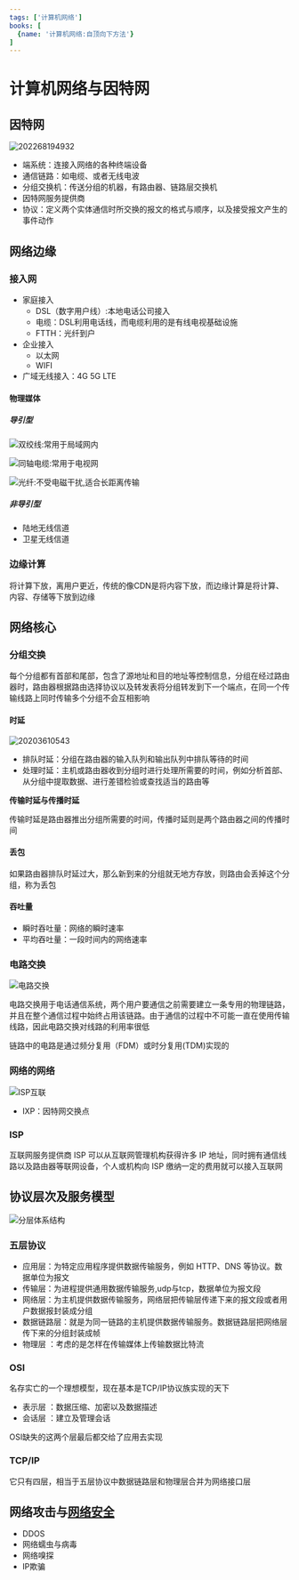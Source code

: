 ```yaml
---
tags: ['计算机网络']
books: [
  {name: '计算机网络:自顶向下方法'}
]
---
```


# 计算机网络与因特网

## 因特网

![202268194932](/assets/202268194932.png)

- 端系统：连接入网络的各种终端设备
- 通信链路：如电缆、或者无线电波
- 分组交换机：传送分组的机器，有路由器、链路层交换机
- 因特网服务提供商
- 协议：定义两个实体通信时所交换的报文的格式与顺序，以及接受报文产生的事件动作

## 网络边缘

### 接入网

- 家庭接入
  - DSL（数字用户线）:本地电话公司接入
  - 电缆：DSL利用电话线，而电缆利用的是有线电视基础设施
  - FTTH：光纤到户
- 企业接入
  - 以太网
  - WIFI
- 广域无线接入：4G 5G LTE

#### 物理媒体

##### 导引型

![双绞线:常用于局域网内](/assets/20226820155.jpg)
    
![同轴电缆:常用于电视网](/assets/20226820357.jpeg)

![光纤:不受电磁干扰,适合长距离传输](/assets/20226820516.jpg)

##### 非导引型

- 陆地无线信道
- 卫星无线信道

### 边缘计算

将计算下放，离用户更近，传统的像CDN是将内容下放，而边缘计算是将计算、内容、存储等下放到边缘

## 网络核心

### 分组交换

每个分组都有首部和尾部，包含了源地址和目的地址等控制信息，分组在经过路由器时，路由器根据路由选择协议以及转发表将分组转发到下一个端点，在同一个传输线路上同时传输多个分组不会互相影响

#### 时延

![20203610543](/assets/20203610543.png)

- 排队时延：分组在路由器的输入队列和输出队列中排队等待的时间
- 处理时延：主机或路由器收到分组时进行处理所需要的时间，例如分析首部、从分组中提取数据、进行差错检验或查找适当的路由等

**传输时延与传播时延**

传输时延是路由器推出分组所需要的时间，传播时延则是两个路由器之间的传播时间

#### 丢包

如果路由器排队时延过大，那么新到来的分组就无地方存放，则路由会丢掉这个分组，称为丢包

#### 吞吐量

- 瞬时吞吐量：网络的瞬时速率
- 平均吞吐量：一段时间内的网络速率

### 电路交换

![电路交换](/assets/202268201110.jpg)

电路交换用于电话通信系统，两个用户要通信之前需要建立一条专用的物理链路，并且在整个通信过程中始终占用该链路。由于通信的过程中不可能一直在使用传输线路，因此电路交换对线路的利用率很低

链路中的电路是通过频分复用（FDM）或时分复用(TDM)实现的

### 网络的网络

![ISP互联](/assets/202268201725.png)

- IXP：因特网交换点

### ISP

互联网服务提供商 ISP 可以从互联网管理机构获得许多 IP 地址，同时拥有通信线路以及路由器等联网设备，个人或机构向 ISP 缴纳一定的费用就可以接入互联网

## 协议层次及服务模型

![分层体系结构](/assets/批注%202020-03-06%20101020.png)

### 五层协议

- 应用层：为特定应用程序提供数据传输服务，例如 HTTP、DNS 等协议。数据单位为报文
- 传输层：为进程提供通用数据传输服务,udp与tcp，数据单位为报文段
- 网络层：为主机提供数据传输服务，网络层把传输层传递下来的报文段或者用户数据报封装成分组
- 数据链路层：就是为同一链路的主机提供数据传输服务。数据链路层把网络层传下来的分组封装成帧
- 物理层 ：考虑的是怎样在传输媒体上传输数据比特流

### OSI

名存实亡的一个理想模型，现在基本是TCP/IP协议族实现的天下

- 表示层 ：数据压缩、加密以及数据描述
- 会话层 ：建立及管理会话

OSI缺失的这两个层最后都交给了应用去实现

### TCP/IP

它只有四层，相当于五层协议中数据链路层和物理层合并为网络接口层

## 网络攻击与[网络安全](/计算机网络/网络安全/网络安全.md)

- DDOS
- 网络蠕虫与病毒
- 网络嗅探
- IP欺骗
